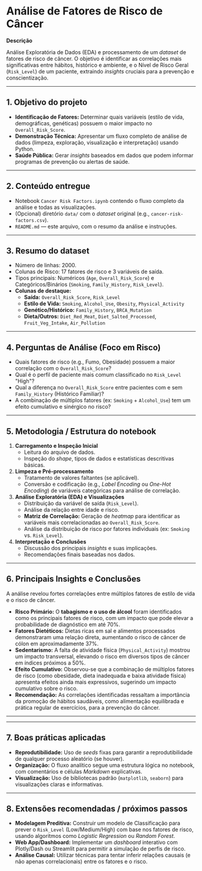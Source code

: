 # Análise de Fatores de Risco de Câncer

**Descrição**

Análise Exploratória de Dados (EDA) e processamento de um *dataset* de fatores de risco de câncer. O objetivo é identificar as correlações mais significativas entre hábitos, histórico e ambiente, e o Nível de Risco Geral (`Risk_Level`) de um paciente, extraindo *insights* cruciais para a prevenção e conscientização.

-----

## 1\. Objetivo do projeto

  * **Identificação de Fatores:** Determinar quais variáveis (estilo de vida, demográficas, genéticas) possuem o maior impacto no `Overall_Risk_Score`.
  * **Demonstração Técnica:** Apresentar um fluxo completo de análise de dados (limpeza, exploração, visualização e interpretação) usando Python.
  * **Saúde Pública:** Gerar *insights* baseados em dados que podem informar programas de prevenção ou alertas de saúde.

-----

## 2\. Conteúdo entregue

  * Notebook `Cancer Risk Factors.ipynb` contendo o fluxo completo da análise e todas as visualizações.
  * (Opcional) diretório `data/` com o *dataset* original (e.g., `cancer-risk-factors.csv`).
  * `README.md` — este arquivo, com o resumo da análise e instruções.

-----

## 3\. Resumo do dataset

  * Número de linhas: 2000.
  * Colunas de Risco: 17 fatores de risco e 3 variáveis de saída.
  * Tipos principais: Numéricos (`Age`, `Overall_Risk_Score`) e Categóricos/Binários (`Smoking`, `Family_History`, `Risk_Level`).
  * **Colunas de destaque:**
      * **Saída:** `Overall_Risk_Score`, `Risk_Level`
      * **Estilo de Vida:** `Smoking`, `Alcohol_Use`, `Obesity`, `Physical_Activity`
      * **Genético/Histórico:** `Family_History`, `BRCA_Mutation`
      * **Dieta/Outros:** `Diet_Red_Meat`, `Diet_Salted_Processed`, `Fruit_Veg_Intake`, `Air_Pollution`

-----

## 4\. Perguntas de Análise (Foco em Risco)

  * Quais fatores de risco (e.g., Fumo, Obesidade) possuem a maior correlação com o `Overall_Risk_Score`?
  * Qual é o perfil de paciente mais comum classificado no `Risk_Level` "High"?
  * Qual a diferença no `Overall_Risk_Score` entre pacientes com e sem `Family_History` (Histórico Familiar)?
  * A combinação de múltiplos fatores (ex: `Smoking` + `Alcohol_Use`) tem um efeito cumulativo e sinérgico no risco?

-----

## 5\. Metodologia / Estrutura do notebook

1.  **Carregamento e Inspeção Inicial**
      * Leitura do arquivo de dados.
      * Inspeção do *shape*, tipos de dados e estatísticas descritivas básicas.
2.  **Limpeza e Pré-processamento**
      * Tratamento de valores faltantes (se aplicável).
      * Conversão e codificação (e.g., *Label Encoding* ou *One-Hot Encoding*) de variáveis categóricas para análise de correlação.
3.  **Análise Exploratória (EDA) e Visualizações**
      * Distribuição da variável de saída (`Risk_Level`).
      * Análise da relação entre idade e risco.
      * **Matriz de Correlação:** Geração de *heatmap* para identificar as variáveis mais correlacionadas ao `Overall_Risk_Score`.
      * Análise da distribuição de risco por fatores individuais (ex: `Smoking` vs. `Risk_Level`).
4.  **Interpretação e Conclusões**
      * Discussão dos principais *insights* e suas implicações.
      * Recomendações finais baseadas nos dados.

-----

## 6\. Principais Insights e Conclusões

A análise revelou fortes correlações entre múltiplos fatores de estilo de vida e o risco de câncer.

  * **Risco Primário:** O **tabagismo e o uso de álcool** foram identificados como os principais fatores de risco, com um impacto que pode elevar a probabilidade de diagnóstico em até 70%.
  * **Fatores Dietéticos:** Dietas ricas em sal e alimentos processados demonstraram uma relação direta, aumentando o risco de câncer de cólon em aproximadamente 37%.
  * **Sedentarismo:** A falta de atividade física (`Physical_Activity`) mostrou um impacto transversal, elevando o risco em diversos tipos de câncer em índices próximos a 50%.
  * **Efeito Cumulativo:** Observou-se que a combinação de múltiplos fatores de risco (como obesidade, dieta inadequada e baixa atividade física) apresenta efeitos ainda mais expressivos, sugerindo um impacto cumulativo sobre o risco.
  * **Recomendação:** As correlações identificadas ressaltam a importância da promoção de hábitos saudáveis, como alimentação equilibrada e prática regular de exercícios, para a prevenção do câncer.

-----

-----

## 7\. Boas práticas aplicadas

  * **Reprodutibilidade:** Uso de *seeds* fixas para garantir a reprodutibilidade de qualquer processo aleatório (se houver).
  * **Organização:** O fluxo analítico segue uma estrutura lógica no notebook, com comentários e células *Markdown* explicativas.
  * **Visualização:** Uso de bibliotecas padrão (`matplotlib`, `seaborn`) para visualizações claras e informativas.

-----

## 8\. Extensões recomendadas / próximos passos

  * **Modelagem Preditiva:** Construir um modelo de Classificação para prever o `Risk_Level` (Low/Medium/High) com base nos fatores de risco, usando algoritmos como *Logistic Regression* ou *Random Forest*.
  * **Web App/Dashboard:** Implementar um *dashboard* interativo com Plotly/Dash ou Streamlit para permitir a simulação de perfis de risco.
  * **Análise Causal:** Utilizar técnicas para tentar inferir relações causais (e não apenas correlacionais) entre os fatores e o risco.
